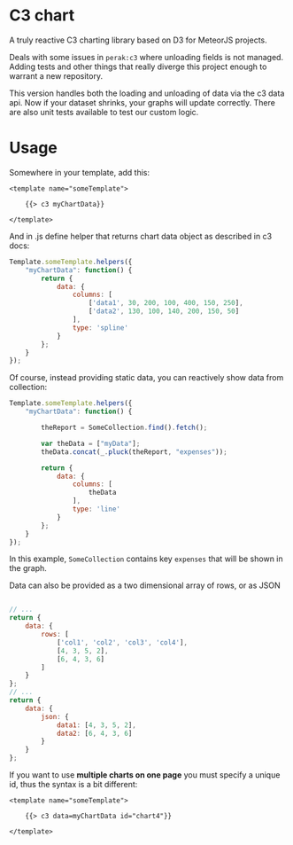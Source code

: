 C3 chart
========

A truly reactive C3 charting library based on D3 for MeteorJS projects.

Deals with some issues in `perak:c3` where unloading fields is not managed.  Adding tests and other things that really diverge this project enough to warrant a new repository.

This version handles both the loading and unloading of data via the c3 data api.  Now if your dataset shrinks, your graphs will update correctly.  There are also unit tests available to test our custom logic.

Usage
=====

Somewhere in your template, add this:

```Handlebars
<template name="someTemplate">

	{{> c3 myChartData}}

</template>
```

And in .js define helper that returns chart data object as described in c3 docs:

```JavaScript
Template.someTemplate.helpers({
	"myChartData": function() {
		return {
			data: {
				columns: [
					['data1', 30, 200, 100, 400, 150, 250],
					['data2', 130, 100, 140, 200, 150, 50]
				],
				type: 'spline'
			}
		};
	}
});
```

Of course, instead providing static data, you can reactively show data from collection:

```JavaScript
Template.someTemplate.helpers({
	"myChartData": function() {

		theReport = SomeCollection.find().fetch();

		var theData = ["myData"];
		theData.concat(_.pluck(theReport, "expenses"));

		return {
			data: {
				columns: [
					theData
				],
				type: 'line'
			}
		};
	}
});
```
In this example, `SomeCollection` contains key `expenses` that will be shown in the graph.

Data can also be provided as a two dimensional array of rows, or as JSON

```JavaScript

// ...
return {
	data: {
		rows: [
			['col1', 'col2', 'col3', 'col4'],
			[4, 3, 5, 2],
			[6, 4, 3, 6]
		]
	}
};
// ...
return {
	data: {
		json: {
			data1: [4, 3, 5, 2],
			data2: [6, 4, 3, 6]
		}
	}
};
```

If you want to use **multiple charts on one page** you must specify a unique id, thus the syntax is a bit different:

```Handlebars
<template name="someTemplate">

	{{> c3 data=myChartData id="chart4"}}

</template>
```
